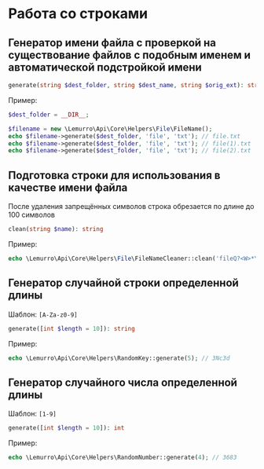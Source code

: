 # Работа со строками

## Генератор имени файла с проверкой на существование файлов с подобным именем и автоматической подстройкой имени
```php
generate(string $dest_folder, string $dest_name, string $orig_ext): string
```
Пример:
```php
$dest_folder = __DIR__;

$filename = new \Lemurro\Api\Core\Helpers\File\FileName();
echo $filename->generate($dest_folder, 'file', 'txt'); // file.txt
echo $filename->generate($dest_folder, 'file', 'txt'); // file(1).txt
echo $filename->generate($dest_folder, 'file', 'txt'); // file(2).txt
```

## Подготовка строки для использования в качестве имени файла
После удаления запрещённых символов строка обрезается по длине до 100 символов
```php
clean(string $name): string
```
Пример:
```php
echo \Lemurro\Api\Core\Helpers\File\FileNameCleaner::clean('fileQ?<W>*Y'); // fileQWY
```

## Генератор случайной строки определенной длины
Шаблон: `[A-Za-z0-9]`
```php
generate([int $length = 10]): string
```
Пример:
```php
echo \Lemurro\Api\Core\Helpers\RandomKey::generate(5); // 3Nc3d
```

## Генератор случайного числа определенной длины
Шаблон: `[1-9]`
```php
generate([int $length = 10]): int
```
Пример:
```php
echo \Lemurro\Api\Core\Helpers\RandomNumber::generate(4); // 3683
```
